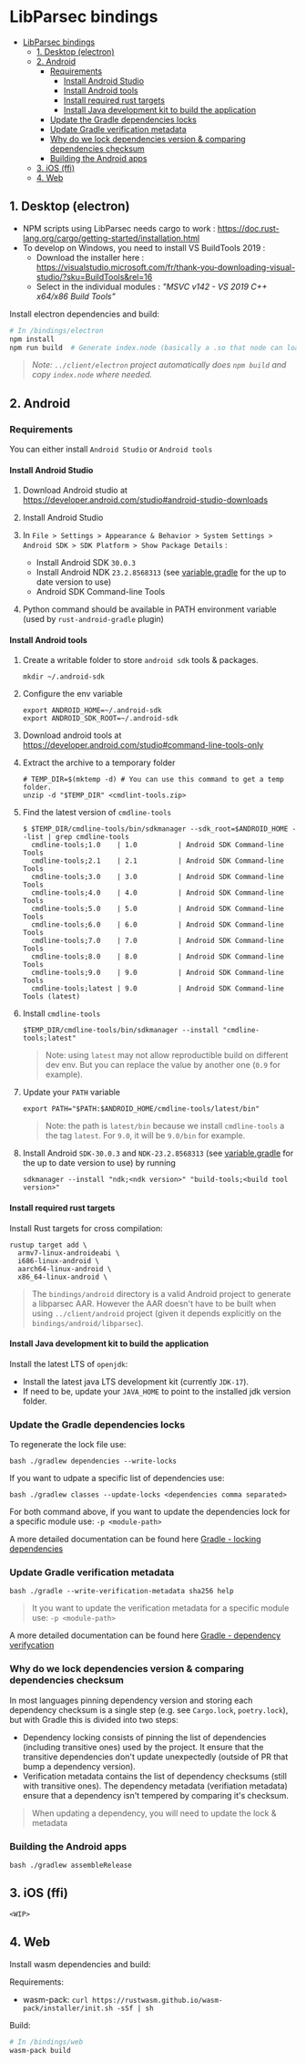 # LibParsec bindings

- [LibParsec bindings](#libparsec-bindings)
  - [1. Desktop (electron)](#1-desktop-electron)
  - [2. Android](#2-android)
    - [Requirements](#requirements)
      - [Install Android Studio](#install-android-studio)
      - [Install Android tools](#install-android-tools)
      - [Install required rust targets](#install-required-rust-targets)
      - [Install Java development kit to build the application](#install-java-development-kit-to-build-the-application)
    - [Update the Gradle dependencies locks](#update-the-gradle-dependencies-locks)
    - [Update Gradle verification metadata](#update-gradle-verification-metadata)
    - [Why do we lock dependencies version \& comparing dependencies checksum](#why-do-we-lock-dependencies-version--comparing-dependencies-checksum)
    - [Building the Android apps](#building-the-android-apps)
  - [3. iOS (ffi)](#3-ios-ffi)
  - [4. Web](#4-web)

## 1. Desktop (electron)

- NPM scripts using LibParsec needs cargo to work : <https://doc.rust-lang.org/cargo/getting-started/installation.html>
- To develop on Windows, you need to install VS BuildTools 2019 :
  - Download the installer here : <https://visualstudio.microsoft.com/fr/thank-you-downloading-visual-studio/?sku=BuildTools&rel=16>
  - Select in the individual modules : *"MSVC v142 - VS 2019 C++ x64/x86 Build Tools"*

Install electron dependencies and build:

```bash
# In /bindings/electron
npm install
npm run build  # Generate index.node (basically a .so that node can load)
```

> *Note: `../client/electron` project automatically does `npm build` and copy `index.node` where needed.*

## 2. Android

### Requirements

You can either install `Android Studio` or `Android tools`

#### Install Android Studio

1. Download Android studio at <https://developer.android.com/studio#android-studio-downloads>
2. Install Android Studio
3. In `File > Settings > Appearance & Behavior > System Settings > Android SDK > SDK Platform > Show Package Details` :

    - Install Android SDK `30.0.3`
    - Install Android NDK `23.2.8568313` (see [variable.gradle](../client/android/variables.gradle) for the up to date version to use)
    - Android SDK Command-line Tools

4. Python command should be available in PATH environment variable (used by `rust-android-gradle` plugin)

#### Install Android tools

1. Create a writable folder to store `android sdk` tools & packages.

   ```shell
   mkdir ~/.android-sdk
   ```

2. Configure the env variable

   ```shell
   export ANDROID_HOME=~/.android-sdk
   export ANDROID_SDK_ROOT=~/.android-sdk
   ```

3. Download android tools at <https://developer.android.com/studio#command-line-tools-only>
4. Extract the archive to a temporary folder

   ```shell
   # TEMP_DIR=$(mktemp -d) # You can use this command to get a temp folder.
   unzip -d "$TEMP_DIR" <cmdlint-tools.zip>
   ```

5. Find the latest version of `cmdline-tools`

   ```shell
   $ $TEMP_DIR/cmdline-tools/bin/sdkmanager --sdk_root=$ANDROID_HOME --list | grep cmdline-tools
     cmdline-tools;1.0    | 1.0          | Android SDK Command-line Tools
     cmdline-tools;2.1    | 2.1          | Android SDK Command-line Tools
     cmdline-tools;3.0    | 3.0          | Android SDK Command-line Tools
     cmdline-tools;4.0    | 4.0          | Android SDK Command-line Tools
     cmdline-tools;5.0    | 5.0          | Android SDK Command-line Tools
     cmdline-tools;6.0    | 6.0          | Android SDK Command-line Tools
     cmdline-tools;7.0    | 7.0          | Android SDK Command-line Tools
     cmdline-tools;8.0    | 8.0          | Android SDK Command-line Tools
     cmdline-tools;9.0    | 9.0          | Android SDK Command-line Tools
     cmdline-tools;latest | 9.0          | Android SDK Command-line Tools (latest)
   ```

6. Install `cmdline-tools`

   ```shell
   $TEMP_DIR/cmdline-tools/bin/sdkmanager --install "cmdline-tools;latest"
   ```

   > Note: using `latest` may not allow reproductible build on different dev env.
   > But you can replace the value by another one (`0.9` for example).

7. Update your `PATH` variable

   ```shell
   export PATH="$PATH:$ANDROID_HOME/cmdline-tools/latest/bin"
   ```

   > Note: the path is `latest/bin` because we install `cmdline-tools` a the tag `latest`.
   > For `9.0`, it will be `9.0/bin` for example.

8. Install Android `SDK-30.0.3` and `NDK-23.2.8568313` (see [variable.gradle](../client/android/variables.gradle) for the up to date version to use) by running

    ```shell
    sdkmanager --install "ndk;<ndk version>" "build-tools;<build tool version>"
    ```

#### Install required rust targets

Install Rust targets for cross compilation:

```shell
rustup target add \
  armv7-linux-androideabi \
  i686-linux-android \
  aarch64-linux-android \
  x86_64-linux-android \
```

> The `bindings/android` directory is a valid Android project to generate a libparsec AAR.
> However the AAR doesn't have to be built when using `../client/android` project (given it depends explicitly on the `bindings/android/libparsec`).

#### Install Java development kit to build the application

Install the latest LTS of `openjdk`:

- Install the latest java LTS development kit (currently `JDK-17`).
- If need to be, update your `JAVA_HOME` to point to the installed jdk version folder.

### Update the Gradle dependencies locks

To regenerate the lock file use:

```shell
bash ./gradlew dependencies --write-locks
```

If you want to udpate a specific list of dependencies use:

```shell
bash ./gradlew classes --update-locks <dependencies comma separated>
```

For both command above, if you want to update the dependencies lock for a specific module use: `-p <module-path>`

A more detailed documentation can be found here [Gradle - locking dependencies](https://docs.gradle.org/current/userguide/dependency_locking.html)

### Update Gradle verification metadata

```shell
bash ./gradle --write-verification-metadata sha256 help
```

> It you want to update the verification metadata for a specific module use: `-p <module-path>`

A more detailed documentation can be found here [Gradle - dependency verifycation](https://docs.gradle.org/current/userguide/dependency_verification.html#sub:enabling-verification)

### Why do we lock dependencies version & comparing dependencies checksum

In most languages pinning dependency version and storing each dependency checksum is a single step (e.g. see `Cargo.lock`, `poetry.lock`), but with Gradle this is divided into two steps:

- Dependency locking consists of pinning the list of dependencies (including transitive ones) used by the project.
  It ensure that the transitive dependencies don't update unexpectedly (outside of PR that bump a dependency version).
- Verification metadata contains the list of dependency checksums (still with transitive ones).
  The dependency metadata (verifiation metadata) ensure that a dependency isn't tempered by comparing it's checksum.

> When updating a dependency, you will need to update the lock & metadata

### Building the Android apps

```shell
bash ./gradlew assembleRelease
```

## 3. iOS (ffi)

`<WIP>`

## 4. Web

Install wasm dependencies and build:

Requirements:

- wasm-pack: `curl https://rustwasm.github.io/wasm-pack/installer/init.sh -sSf | sh`

Build:

```bash
# In /bindings/web
wasm-pack build
```
